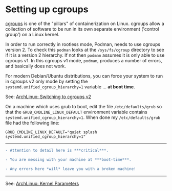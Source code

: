 # Setting up cgroups

[cgroups](https://en.wikipedia.org/wiki/Cgroups) is one of the "pillars" 
of containerization on Linux. cgroups allow a collection of software to be 
run in its own separate environment ('control group') on a Linux kernel. 

In order to run correctly in rootless mode, Podman, needs to use cgroups 
version 2. To check this `podman` looks at the `/sys/fs/cgroup` directory 
to see if it is a version 2 hierarchy. If not then `podman` assumes it is 
only able to use cgroups v1. In this cgroups v1 mode, `podman`, produces a 
number of errors, and basically does not work. 

For modern Debian/Ubuntu distributions, you can force your system to run 
in cgroups v2 only mode by setting the 
`systemd.unified_cgroup_hierarchy=1` variable ... **at boot time**. 

See: [ArchLinux: Switching to cgroups 
v2](https://wiki.archlinux.org/index.php/Cgroups#Switching_to_cgroups_v2) 

On a machine which uses grub to boot, edit the file `/etc/defaults/grub` 
so that the `GRUB_CMDLINE_LINUX_DEFAULT` environment variable contains 
`systemd.unified_cgroup_hierarchy=1`. When done my `/etc/defaults/grub` 
file had the following line: 

```
GRUB_CMDLINE_LINUX_DEFAULT="quiet splash systemd.unified_cgroup_hierarchy=1"
```

---

```diff
- Attention to detail here is ***critical***.

- You are messing with your machine at ***boot-time***.

- Any errors here *will* leave you with a broken machine! 
```

---

See: [ArchLinux: Kernel 
Parameters](https://wiki.archlinux.org/index.php/Kernel_parameters) 

